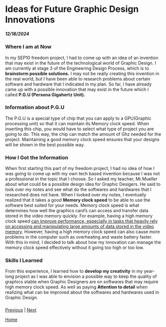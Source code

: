 # Ideas for Future Graphic Design Innovations
##### 12/18/2024

### Where I am at Now
In my SEP10 freedom project, I had to come up with an idea of an invention that may exist in the future of the technological world of Graphic Design. I am currently at stage 3 of the Engineering Design Process, which is to <strong>brainstorm possible solutions.</strong> I may not be really creating this invention in the real world, but I have been able to research problems about certain software and hardware that I indicated in my plan. So far, I have already came up with a possible innovation that may exist in the future which I called <strong>P.G.U (Persona Gigahertz Unit).</strong> 

### Information about P.G.U
The P.G.U is a special type of chip that you can apply to a GPU(Graphic processing unit) so that it can maintain its Memory clock speed. When inserting this chip, you would have to select what type of project you are going to do. This way, the chip can match the amount of Ghz needed for the project. Maintaining a good memory clock speed ensures that your designs will be shown in the best possible way.   

### How I Got the Information
When first starting this part of my freedom project, I had no idea of how I was going to come up with my own tech based invention because I was not a professional in the topic that I choose. So I asked my teacher, Mr.Mueller about what could be a possible design idea for Graphic Desigers. He said to look over my notes and see what do the softwares and hardwares that I researched does not have. When I looked over my notes, I eventually realized that it takes a good <strong>Memory clock speed</strong> to be able to use the software best suited for your needs. Memory clock speed is what determines how well the graphics card’s can access and transfer data stored in the video memory quickly. For example, having a high memory clock speed <a href="https://www.electronicshub.org/core-clock-vs-memory-clock/#:~:text=Ans%3A%20For%20most%20modern%20graphics,to%202000%20MHz%20or%20higher">can improve performance, especially in tasks that heavily rely on accessing and manipulating large amounts of data stored in the video memory</a>. However, having a high memory clock speed can also cause more problems in the computer such as overheating and waste battery faster. With this in mind, I decided to talk about how my innovation can manage the memory clock speed effectively without it going too high or too low. 

### Skills I Learned
From this experience, I learned how to <strong>develop my creativity</strong> in my year-long project as I was able to envision a possible way to keep the quality of graphics stable when Graphic Designers are on softwares that may require high memory clock speed. As well as paying <strong>Attention to detail</strong> when realizing what can be improved about the softwares and hardwares used in Graphic Design. 

### 



[Previous](entry02.md) | [Next](entry04.md)

[Home](../README.md)
